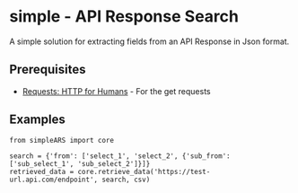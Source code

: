 # simple - API Response Search

A simple solution for extracting fields from an API Response in Json format.

## Prerequisites

* [Requests: HTTP for Humans](http://docs.python-requests.org/en/master/) - For the get requests

## Examples

```
from simpleARS import core

search = {'from': ['select_1', 'select_2', {'sub_from': ['sub_select_1', 'sub_select_2']}]}
retrieved_data = core.retrieve_data('https://test-url.api.com/endpoint', search, csv)
```
